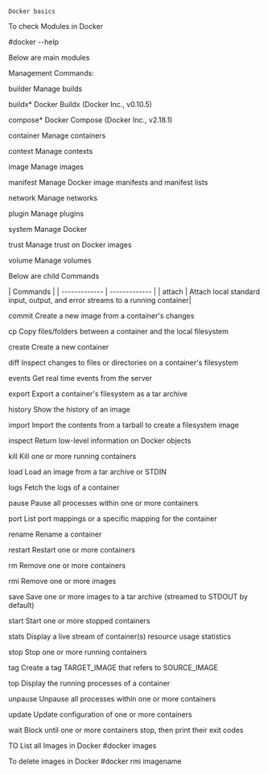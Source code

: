                                                                                       Docker basics

To check Modules in Docker

#docker --help

Below are main modules

Management Commands:
 
  builder     Manage builds
 
  buildx*     Docker Buildx (Docker Inc., v0.10.5)
  
  compose*    Docker Compose (Docker Inc., v2.18.1)
  
  container   Manage containers
  
  context     Manage contexts
  
  image       Manage images
  
  manifest    Manage Docker image manifests and manifest lists
  
  network     Manage networks
  
  plugin      Manage plugins
  
  system      Manage Docker
  
  trust       Manage trust on Docker images
 
  volume      Manage volumes


 Below are child Commands
  
| Commands     | 
| ------------- | ------------- | 
| attach  |    Attach local standard input, output, and error streams to a running container|
  
  commit      Create a new image from a container's changes
  
  cp          Copy files/folders between a container and the local filesystem
  
  create      Create a new container
 
  diff        Inspect changes to files or directories on a container's filesystem
  
  events      Get real time events from the server
  
  export      Export a container's filesystem as a tar archive
 
  history     Show the history of an image
  
  import      Import the contents from a tarball to create a filesystem image
  
  inspect     Return low-level information on Docker objects
  
  kill        Kill one or more running containers
  
  load        Load an image from a tar archive or STDIN
  
  logs        Fetch the logs of a container
  
  pause       Pause all processes within one or more containers
  
  port        List port mappings or a specific mapping for the container
  
  rename      Rename a container
  
  restart     Restart one or more containers
  
  rm          Remove one or more containers
  
  rmi         Remove one or more images
  
  save        Save one or more images to a tar archive (streamed to STDOUT by default)
  
  start       Start one or more stopped containers
  
  stats       Display a live stream of container(s) resource usage statistics
  
  stop        Stop one or more running containers
  
  tag         Create a tag TARGET_IMAGE that refers to SOURCE_IMAGE
  
  top         Display the running processes of a container
  
  unpause     Unpause all processes within one or more containers
  
  update      Update configuration of one or more containers
  
  wait        Block until one or more containers stop, then print their exit codes

TO List all Images in Docker
#docker images

To delete images in Docker
#docker rmi imagename
